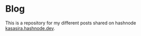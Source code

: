 # Blog

This is a repository for my different posts shared on hashnode [kasasira.hashnode.dev](https://kasasira.hashnode.dev).
